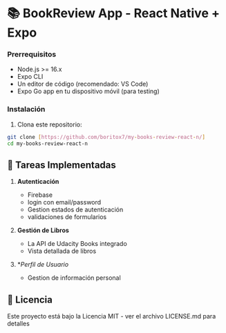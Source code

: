 
# 📚 BookReview App - React Native + Expo

### Prerrequisitos

- Node.js >= 16.x
- Expo CLI
- Un editor de código (recomendado: VS Code)
- Expo Go app en tu dispositivo móvil (para testing)

### Instalación

1. Clona este repositorio:
```bash
git clone [https://github.com/boritox7/my-books-review-react-n/]
cd my-books-review-react-n
```

## 🎯 Tareas Implementadas

1. **Autenticación**
   - Firebase
   - login con email/password
   - Gestion estados de autenticación
   - validaciones de formularios

2. **Gestión de Libros**
   - La API de Udacity Books integrado
   - Vista detallada de libros

4. **Perfil de Usuario*
   - Gestion de información personal

## 📖 Licencia

Este proyecto está bajo la Licencia MIT - ver el archivo LICENSE.md para detalles


